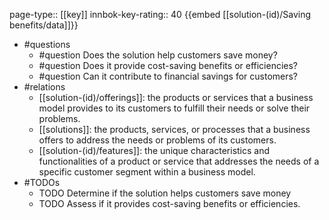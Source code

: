 page-type:: [[key]]
innbok-key-rating:: 40
{{embed [[solution-(id)/Saving benefits/data]]}}
- #questions
  - #question Does the solution help customers save money?
  - #question Does it provide cost-saving benefits or efficiencies?
  - #question Can it contribute to financial savings for customers?
- #relations
  - [[solution-(id)/offerings]]: the products or services that a business model provides to its customers to fulfill their needs or solve their problems.
  - [[solutions]]: the products, services, or processes that a business offers to address the needs or problems of its customers.
  - [[solution-(id)/features]]: the unique characteristics and functionalities of a product or service that addresses the needs of a specific customer segment within a business model.
- #TODOs
  - TODO Determine if the solution helps customers save money
  - TODO  Assess if it provides cost-saving benefits or efficiencies.



